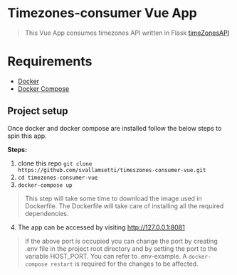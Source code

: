 # Timezones-consumer Vue App
> This Vue App consumes timezones API written in Flask [timeZonesAPI](https://github.com/svallamsetti/timezones-api)

# Requirements
   * [Docker](https://docs.docker.com/get-docker/)
   * [Docker Compose](https://docs.docker.com/compose/install/)

## Project setup
Once docker and docker compose are installed follow the below steps to spin this app.

**Steps:**

1. clone this repo `git clone https://github.com/svallamsetti/timeszones-consumer-vue.git`
2. `cd timezones-consumer-vue`
3. `docker-compose up`
> This step will take some time to download the image used in Dockerfile. The Dockerfile will take care of installing all the required dependencies.
4. The app can be accessed by visiting http://127.0.0.1:8081
> If the above port is occupied you can change the port by creating .env file in the project root directory and by setting the port to the variable HOST_PORT. You can refer to .env-example. A `docker-compose restart` is required for the changes to be affected.
